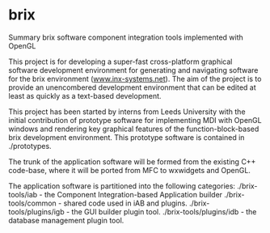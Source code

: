 brix
====

Summary
brix software component integration tools implemented with OpenGL


This project is for developing a super-fast cross-platform graphical software development environment for generating and navigating software for the brix environment (www.inx-systems.net). The aim of the project is to provide an unencombered  development environment that can be edited at least as quickly as a text-based development. 

This project has been started by interns from Leeds University with the initial contribution of prototype software for implementing MDI with OpenGL windows and rendering key graphical features of the function-block-based brix development environment. This prototype software is contained in ./prototypes.

The trunk of the application software will be formed from the existing C++ code-base, where it will be ported from MFC to wxwidgets and OpenGL.

The application software is partitioned into the following categories:
./brix-tools/iab - the Component Integration-based Application builder
./brix-tools/common - shared code used in iAB and plugins.
./brix-tools/plugins/igb - the GUI builder plugin tool.
./brix-tools/plugins/idb - the database management plugin tool.





